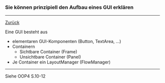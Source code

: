 ### Sie können prinzipiell den Aufbau eines GUI erklären

---

[Zurück](500gui.md)

Eine GUI besteht aus

* elementaren GUI-Komponenten (Button, TextArea, ...)
* Containern
    * Sichtbare Container (Frame)
    * Unsichtbare Container (Panel)
* Je Container ein LayoutManager (FlowManager)

---
Siehe OOP4 S.10-12
